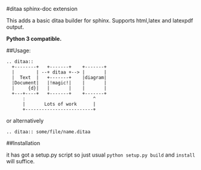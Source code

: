 #ditaa sphinx-doc extension

This adds a basic ditaa builder for sphinx.
Supports html,latex and latexpdf output.

**Python 3 compatible.**

##Usage:

    .. ditaa::
      +--------+   +-------+    +-------+
      |        | --+ ditaa +--> |       |
      |  Text  |   +-------+    |diagram|
      |Document|   |!magic!|    |       |
      |     {d}|   |       |    |       |
      +---+----+   +-------+    +-------+
          :                         ^
          |       Lots of work      |
          +-------------------------+

or alternatively

    .. ditaa:: some/file/name.ditaa

##Installation

it has got a setup.py script so just usual `python setup.py build` and
`install` will suffice.
